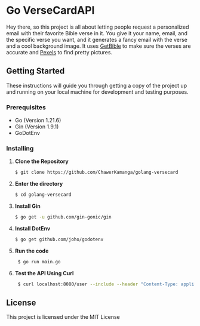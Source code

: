 # Go VerseCardAPI

Hey there, so this project is all about letting people request a personalized email with their favorite Bible verse in it. You give it your name, email, and the specific verse you want, and it generates a fancy email with the verse and a cool background image. It uses [GetBible](https://query.getbible.net/) to make sure the verses are accurate and [Pexels](https://www.pexels.com/) to find pretty pictures.

## Getting Started

These instructions will guide you through getting a copy of the project up and running on your local machine for development and testing purposes.

### Prerequisites

- Go (Version 1.21.6)
- Gin (Version 1.9.1)
- GoDotEnv

### Installing

1. **Clone the Repository**

   ```bash
   $ git clone https://github.com/ChawerKamanga/golang-versecard

2. **Enter the directory**

   ```bash
   $ cd golang-versecard

3. **Install Gin**

   ```bash
   $ go get -u github.com/gin-gonic/gin

4. **Install DotEnv**

   ```bash
   $ go get github.com/joho/godotenv

5. **Run the code**

   ```bash
    $ go run main.go

6. **Test the API Using Curl**

   ```bash
    $ curl localhost:8080/user --include --header "Content-Type: application/json" -d @body.json --request "POST"

## License

This project is licensed under the MIT License
